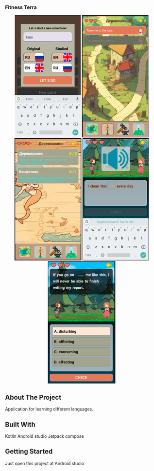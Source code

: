 ### Fitness Terra

<div align="center">
  <img src="preview/language_selection.png" height="400" />
  <img src="preview/level_selection.png" height="400" />
  <img src="preview/module_selection.png" height="400" />
  <img src="preview/quiz_1.png" height="400" />
  <img src="preview/quiz_2.png" height="400" />
</div>

## About The Project

Application for learning different languages.

## Built With

Kotlin
Android studio
Jetpack compose

## Getting Started

Just open this project at Android studio